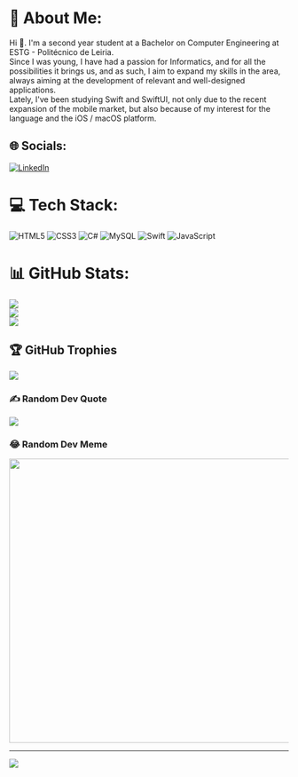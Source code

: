 # 💫 About Me:
Hi 👋. I'm a second year student at a Bachelor on Computer Engineering at ESTG - Politécnico de Leiria.<br>Since I was young, I have had a passion for Informatics, and for all the possibilities it brings us, and as such, I aim to expand my skills in the area, always aiming at the development of relevant and well-designed applications.<br>Lately, I've been studying Swift and SwiftUI, not only due to the recent expansion of the mobile market, but also because of my interest for the language and the iOS / macOS platform.


## 🌐 Socials:
[![LinkedIn](https://img.shields.io/badge/LinkedIn-%230077B5.svg?logo=linkedin&logoColor=white)](https://linkedin.com/in/https://www.linkedin.com/in/joão-franco-452161195/?locale=en_US) 

# 💻 Tech Stack:
![HTML5](https://img.shields.io/badge/html5-%23E34F26.svg?style=for-the-badge&logo=html5&logoColor=white) ![CSS3](https://img.shields.io/badge/css3-%231572B6.svg?style=for-the-badge&logo=css3&logoColor=white) ![C#](https://img.shields.io/badge/c%23-%23239120.svg?style=for-the-badge&logo=c-sharp&logoColor=white) ![MySQL](https://img.shields.io/badge/mysql-%2300f.svg?style=for-the-badge&logo=mysql&logoColor=white) ![Swift](https://img.shields.io/badge/swift-F54A2A?style=for-the-badge&logo=swift&logoColor=white) ![JavaScript](https://img.shields.io/badge/javascript-%23323330.svg?style=for-the-badge&logo=javascript&logoColor=%23F7DF1E)
# 📊 GitHub Stats:
![](https://github-readme-stats.vercel.app/api?username=JoaoFranco03&theme=dark&hide_border=true&include_all_commits=false&count_private=false)<br/>
![](https://github-readme-streak-stats.herokuapp.com/?user=JoaoFranco03&theme=dark&hide_border=true)<br/>
![](https://github-readme-stats.vercel.app/api/top-langs/?username=JoaoFranco03&theme=dark&hide_border=true&include_all_commits=false&count_private=false&layout=compact)

## 🏆 GitHub Trophies
![](https://github-profile-trophy.vercel.app/?username=JoaoFranco03&theme=nord&no-frame=true&no-bg=true&margin-w=4)

### ✍️ Random Dev Quote
![](https://quotes-github-readme.vercel.app/api?type=horizontal&theme=dark)

### 😂 Random Dev Meme
<img src="https://random-memer.herokuapp.com/" width="512px"/>

---
[![](https://visitcount.itsvg.in/api?id=JoaoFranco03&icon=0&color=0)](https://visitcount.itsvg.in)
